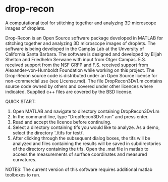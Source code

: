 # drop-recon
A computational tool for stitching together and analyzing 3D microscope images of droplets. 

Drop-Recon is an Open Source software package developed in MATLAB for stitching together and analyzing 3D microscope images of droplets. The software is being developed in the Campàs Lab at the Unversity of California Santa Barbara. The software is designed and developed by Elijah Shelton and Friedhelm Serwane with input from Otger Campàs. E.S. received support from the NSF GRFP and F.S. received support from Alexander-von-Humboldt Foundation while working on this project. The Drop-Recon source code is distributed under an Open Source license for non-commercial use (see License.md). The file DropRecon3Dv1.m contains source code owned by others and covered under other licences where indicated. Supplied c++ files are covered by the BSD license.

QUICK START:

1. Open MATLAB and navigate to directory containing DropRecon3Dv1.m
2. In the command line, type "DropRecon3Dv1.run" and press enter.
3. Read and accept the licence before continuing.
4. Select a directory containing tifs you would like to analyze. As a demo, select the directory './tifs for test/'.
5. After clicking through the subsequent dialog boxes, the tifs will be analyzed and files containing the results will be saved in subdirectories of the directory containing the tifs. Open the .mat file in matlab to access the measurements of surface coordinates and measured curvatures.

NOTES:
The current version of this software requires additional matlab toolboxes to run.
